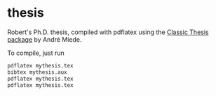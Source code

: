 # thesis
Robert's Ph.D. thesis, compiled with pdflatex using the [Classic Thesis package](http://www.miede.de/) by André Miede. 

To compile, just run

```bash
pdflatex mythesis.tex
bibtex mythesis.aux
pdflatex mythesis.tex
pdflatex mythesis.tex
```
